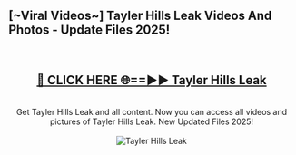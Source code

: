 <h2>[~Viral Videos~] Tayler Hills Leak Videos And Photos - Update Files 2025!</h2>
<br>
<div align="center">
<h2><a href="https://top-ai-tools.click/QrbHav" rel="nofollow">🔴 CLICK HERE 🌐==►► Tayler Hills Leak</a></h2>
<br>
Get Tayler Hills Leak and all content. Now you can access all videos and pictures of Tayler Hills Leak. New Updated Files 2025!
<br>
<br>
<a href="https://top-ai-tools.click/QrbHav" rel="nofollow" data-target="animated-image.originalLink"><img src="https://i.ibb.co.com/WyWwxjT/player-gif2.gif" alt="Tayler Hills Leak" style="max-width: 100%; display: inline-block;" data-target="animated-image.originalImage"></a>
</div>
<br>